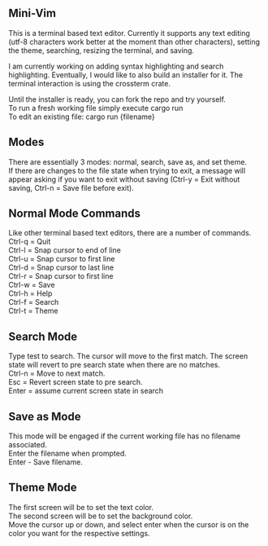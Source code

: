 ## Mini-Vim
This is a terminal based text editor. Currently it supports any text editing (utf-8 characters work better at the moment than other characters), setting the theme, searching, resizing the terminal, and saving.

I am currently working on adding syntax highlighting and search highlighting. Eventually, I would like to also build an installer for it. The terminal interaction is using the crossterm crate.

Until the installer is ready, you can fork the repo and try yourself.\
To run a fresh working file simply execute cargo run\
To edit an existing file: cargo run {filename}

## Modes
There are essentially 3 modes: normal, search, save as, and set theme.\
If there are changes to the file state when trying to exit, a message will appear asking if you want to exit without saving (Ctrl-y = Exit without saving, Ctrl-n = Save file before exit).

## Normal Mode Commands
Like other terminal based text editors, there are a number of commands.\
Ctrl-q = Quit\
Ctrl-l = Snap cursor to end of line\
Ctrl-u = Snap cursor to first line\
Ctrl-d = Snap cursor to last line\
Ctrl-r = Snap cursor to first line\
Ctrl-w = Save\
Ctrl-h = Help\
Ctrl-f = Search\
Ctrl-t = Theme

## Search Mode
Type test to search. The cursor will move to the first match. The screen state will revert to pre search state when there are no matches.\
Ctrl-n = Move to next match.\
Esc = Revert screen state to pre search.\
Enter = assume current screen state in search

## Save as Mode
This mode will be engaged if the current working file has no filename associated.\
Enter the filename when prompted.\
Enter - Save filename.

## Theme Mode
The first screen will be to set the text color.\
The second screen will be to set the background color.\
Move the cursor up or down, and select enter when the cursor is on the color you want for the respective settings.

